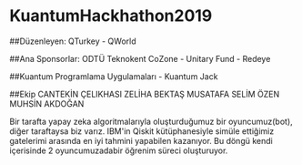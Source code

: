# KuantumHackhathon2019

##Düzenleyen: QTurkey - QWorld

##Ana Sponsorlar: ODTÜ Teknokent CoZone - Unitary Fund - Redeye

##Kuantum Programlama Uygulamaları - Kuantum Jack

##Ekip
CANTEKİN ÇELIKHASI
ZELİHA BEKTAŞ
MUSATAFA SELİM ÖZEN
MUHSİN AKDOĞAN


Bir tarafta yapay zeka algoritmalarıyla oluşturduğumuz bir oyuncumuz(bot), diğer taraftaysa biz varız. IBM'in Qiskit kütüphanesiyle simüle ettiğimiz gatelerimi arasında en iyi tahmini yapabilen kazanıyor. Bu döngü kendi içerisinde 2 oyuncumuzadabir öğrenim süreci oluşturuyor. 
